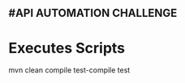 #API AUTOMATION CHALLENGE
-------------------------
Executes Scripts
================
mvn clean compile test-compile test

